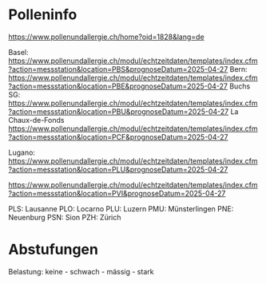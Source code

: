 
# Polleninfo

https://www.pollenundallergie.ch/home?oid=1828&lang=de

Basel:
https://www.pollenundallergie.ch/modul/echtzeitdaten/templates/index.cfm?action=messstation&location=PBS&prognoseDatum=2025-04-27
Bern:
https://www.pollenundallergie.ch/modul/echtzeitdaten/templates/index.cfm?action=messstation&location=PBE&prognoseDatum=2025-04-27
Buchs SG:
https://www.pollenundallergie.ch/modul/echtzeitdaten/templates/index.cfm?action=messstation&location=PBU&prognoseDatum=2025-04-27
La Chaux-de-Fonds
https://www.pollenundallergie.ch/modul/echtzeitdaten/templates/index.cfm?action=messstation&location=PCF&prognoseDatum=2025-04-27

Lugano:
https://www.pollenundallergie.ch/modul/echtzeitdaten/templates/index.cfm?action=messstation&location=PLU&prognoseDatum=2025-04-27

https://www.pollenundallergie.ch/modul/echtzeitdaten/templates/index.cfm?action=messstation&location=PVI&prognoseDatum=2025-04-27

PLS: Lausanne
PLO: Locarno
PLU: Luzern
PMU: Münsterlingen
PNE: Neuenburg
PSN: Sion
PZH: Zürich



# Abstufungen

Belastung: keine - schwach - mässig - stark

